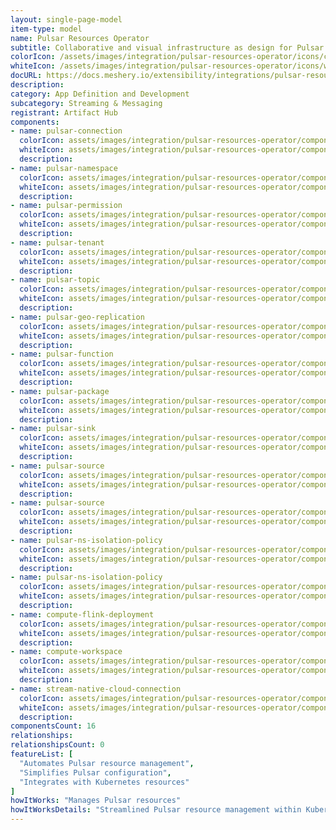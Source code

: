 ```yaml
---
layout: single-page-model
item-type: model
name: Pulsar Resources Operator
subtitle: Collaborative and visual infrastructure as design for Pulsar Resources Operator
colorIcon: /assets/images/integration/pulsar-resources-operator/icons/color/pulsar-resources-operator-color.svg
whiteIcon: /assets/images/integration/pulsar-resources-operator/icons/white/pulsar-resources-operator-white.svg
docURL: https://docs.meshery.io/extensibility/integrations/pulsar-resources-operator
description: 
category: App Definition and Development
subcategory: Streaming & Messaging
registrant: Artifact Hub
components: 
- name: pulsar-connection
  colorIcon: assets/images/integration/pulsar-resources-operator/components/pulsar-connection/icons/color/pulsar-connection-color.svg
  whiteIcon: assets/images/integration/pulsar-resources-operator/components/pulsar-connection/icons/white/pulsar-connection-white.svg
  description: 
- name: pulsar-namespace
  colorIcon: assets/images/integration/pulsar-resources-operator/components/pulsar-namespace/icons/color/pulsar-namespace-color.svg
  whiteIcon: assets/images/integration/pulsar-resources-operator/components/pulsar-namespace/icons/white/pulsar-namespace-white.svg
  description: 
- name: pulsar-permission
  colorIcon: assets/images/integration/pulsar-resources-operator/components/pulsar-permission/icons/color/pulsar-permission-color.svg
  whiteIcon: assets/images/integration/pulsar-resources-operator/components/pulsar-permission/icons/white/pulsar-permission-white.svg
  description: 
- name: pulsar-tenant
  colorIcon: assets/images/integration/pulsar-resources-operator/components/pulsar-tenant/icons/color/pulsar-tenant-color.svg
  whiteIcon: assets/images/integration/pulsar-resources-operator/components/pulsar-tenant/icons/white/pulsar-tenant-white.svg
  description: 
- name: pulsar-topic
  colorIcon: assets/images/integration/pulsar-resources-operator/components/pulsar-topic/icons/color/pulsar-topic-color.svg
  whiteIcon: assets/images/integration/pulsar-resources-operator/components/pulsar-topic/icons/white/pulsar-topic-white.svg
  description: 
- name: pulsar-geo-replication
  colorIcon: assets/images/integration/pulsar-resources-operator/components/pulsar-geo-replication/icons/color/pulsar-geo-replication-color.svg
  whiteIcon: assets/images/integration/pulsar-resources-operator/components/pulsar-geo-replication/icons/white/pulsar-geo-replication-white.svg
  description: 
- name: pulsar-function
  colorIcon: assets/images/integration/pulsar-resources-operator/components/pulsar-function/icons/color/pulsar-function-color.svg
  whiteIcon: assets/images/integration/pulsar-resources-operator/components/pulsar-function/icons/white/pulsar-function-white.svg
  description: 
- name: pulsar-package
  colorIcon: assets/images/integration/pulsar-resources-operator/components/pulsar-package/icons/color/pulsar-package-color.svg
  whiteIcon: assets/images/integration/pulsar-resources-operator/components/pulsar-package/icons/white/pulsar-package-white.svg
  description: 
- name: pulsar-sink
  colorIcon: assets/images/integration/pulsar-resources-operator/components/pulsar-sink/icons/color/pulsar-sink-color.svg
  whiteIcon: assets/images/integration/pulsar-resources-operator/components/pulsar-sink/icons/white/pulsar-sink-white.svg
  description: 
- name: pulsar-source
  colorIcon: assets/images/integration/pulsar-resources-operator/components/pulsar-source/icons/color/pulsar-source-color.svg
  whiteIcon: assets/images/integration/pulsar-resources-operator/components/pulsar-source/icons/white/pulsar-source-white.svg
  description: 
- name: pulsar-source
  colorIcon: assets/images/integration/pulsar-resources-operator/components/pulsar-source/icons/color/pulsar-source-color.svg
  whiteIcon: assets/images/integration/pulsar-resources-operator/components/pulsar-source/icons/white/pulsar-source-white.svg
  description: 
- name: pulsar-ns-isolation-policy
  colorIcon: assets/images/integration/pulsar-resources-operator/components/pulsar-ns-isolation-policy/icons/color/pulsar-ns-isolation-policy-color.svg
  whiteIcon: assets/images/integration/pulsar-resources-operator/components/pulsar-ns-isolation-policy/icons/white/pulsar-ns-isolation-policy-white.svg
  description: 
- name: pulsar-ns-isolation-policy
  colorIcon: assets/images/integration/pulsar-resources-operator/components/pulsar-ns-isolation-policy/icons/color/pulsar-ns-isolation-policy-color.svg
  whiteIcon: assets/images/integration/pulsar-resources-operator/components/pulsar-ns-isolation-policy/icons/white/pulsar-ns-isolation-policy-white.svg
  description: 
- name: compute-flink-deployment
  colorIcon: assets/images/integration/pulsar-resources-operator/components/compute-flink-deployment/icons/color/compute-flink-deployment-color.svg
  whiteIcon: assets/images/integration/pulsar-resources-operator/components/compute-flink-deployment/icons/white/compute-flink-deployment-white.svg
  description: 
- name: compute-workspace
  colorIcon: assets/images/integration/pulsar-resources-operator/components/compute-workspace/icons/color/compute-workspace-color.svg
  whiteIcon: assets/images/integration/pulsar-resources-operator/components/compute-workspace/icons/white/compute-workspace-white.svg
  description: 
- name: stream-native-cloud-connection
  colorIcon: assets/images/integration/pulsar-resources-operator/components/stream-native-cloud-connection/icons/color/stream-native-cloud-connection-color.svg
  whiteIcon: assets/images/integration/pulsar-resources-operator/components/stream-native-cloud-connection/icons/white/stream-native-cloud-connection-white.svg
  description: 
componentsCount: 16
relationships: 
relationshipsCount: 0
featureList: [
  "Automates Pulsar resource management",
  "Simplifies Pulsar configuration",
  "Integrates with Kubernetes resources"
]
howItWorks: "Manages Pulsar resources"
howItWorksDetails: "Streamlined Pulsar resource management within Kubernetes"
---
```

